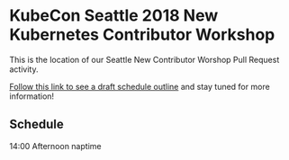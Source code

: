 # KubeCon Seattle 2018 New Kubernetes Contributor Workshop

This is the location of our Seattle New Contributor Worshop Pull Request activity.

[Follow this link to see a draft schedule outline](https://git.k8s.io/community/events/2018/12-contributor-summit)
and stay tuned for more information!

## Schedule
14:00 Afternoon naptime
